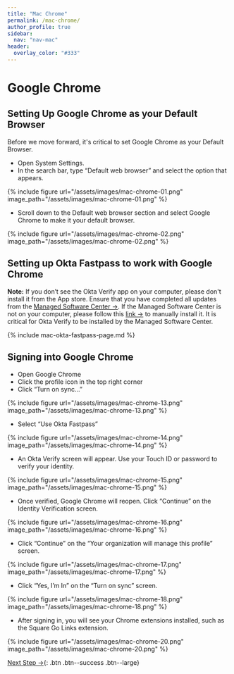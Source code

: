 ```yaml
---
title: "Mac Chrome"
permalink: /mac-chrome/
author_profile: true
sidebar:
  nav: "nav-mac"
header:
  overlay_color: "#333"
---
```

# Google Chrome

## Setting Up Google Chrome as your Default Browser
Before we move forward, it's critical to set Google Chrome as your Default Browser.
* Open System Settings. 
* In the search bar, type “Default web browser” and select the option that appears.

{% include figure url="/assets/images/mac-chrome-01.png" image_path="/assets/images/mac-chrome-01.png" %}

* Scroll down to the Default web browser section and select Google Chrome to make it your default browser.

{% include figure url="/assets/images/mac-chrome-02.png" image_path="/assets/images/mac-chrome-02.png" %}

## Setting up Okta Fastpass to work with Google Chrome

__Note:__ If you don’t see the Okta Verify app on your computer, please don't install it from the App store. Ensure that you have completed all updates from the [Managed Software Center &rarr;](/mac-installs.md). If the Managed Software Center is not on your computer, please follow this [link &rarr;](/mac-mdm.md) to manually install it. It is critical for Okta Verify to be installed by the Managed Software Center.  

{% include mac-okta-fastpass-page.md %}

## Signing into Google Chrome
* Open Google Chrome
* Click the profile icon in the top right corner
* Click “Turn on sync…”

{% include figure url="/assets/images/mac-chrome-13.png" image_path="/assets/images/mac-chrome-13.png" %}

* Select “Use Okta Fastpass”

{% include figure url="/assets/images/mac-chrome-14.png" image_path="/assets/images/mac-chrome-14.png" %}

* An Okta Verify screen will appear. Use your Touch ID or password to verify your identity.

{% include figure url="/assets/images/mac-chrome-15.png" image_path="/assets/images/mac-chrome-15.png" %}

* Once verified, Google Chrome will reopen. Click “Continue” on the Identity Verification screen.

{% include figure url="/assets/images/mac-chrome-16.png" image_path="/assets/images/mac-chrome-16.png" %}

* Click “Continue” on the “Your organization will manage this profile” screen.

{% include figure url="/assets/images/mac-chrome-17.png" image_path="/assets/images/mac-chrome-17.png" %}

* Click “Yes, I’m In” on the “Turn on sync” screen.

{% include figure url="/assets/images/mac-chrome-18.png" image_path="/assets/images/mac-chrome-18.png" %}

* After signing in, you will see your Chrome extensions installed, such as the Square Go Links extension.

{% include figure url="/assets/images/mac-chrome-20.png" image_path="/assets/images/mac-chrome-20.png" %}

[Next Step &rarr;](/mac-go/){: .btn .btn--success .btn--large}
